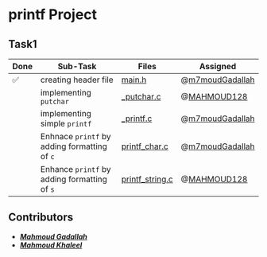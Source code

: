 # printf Project

## Task1

|Done|Sub-Task|Files|Assigned|
|----|-------|-----|------|
|✅|creating header file|[main.h](./main.h)|@[m7moudGadallah](https://github.com/m7moudGadallah)|
||implementing `putchar`|[_putchar.c](./_putchar.c)|@[MAHMOUD128](https://github.com/MAHMOUD128)|
||implementing simple `printf`|[_printf.c](./_printf.c)|@[m7moudGadallah](https://github.com/m7moudGadallah)|
||Enhnace `printf` by adding formatting of `c`|[printf_char.c](./printf_string.c)|@[m7moudGadallah](https://github.com/m7moudGadallah)|
||Enhance `printf` by adding formatting of `s`|[printf_string.c](./printf_string.c)|@[MAHMOUD128](https://github.com/MAHMOUD128)|

## Contributors

- ***[Mahmoud Gadallah](https://github.com/m7moudGadallah)***
- ***[Mahmoud Khaleel](https://github.com/MAHMOUD128)***
